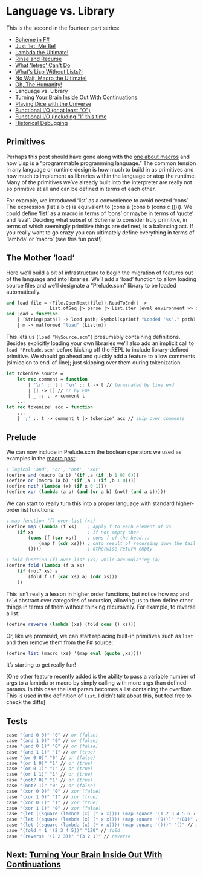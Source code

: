 # Language vs. Library

This is the second in the fourteen part series:

* [Scheme in F#](Docs/intro.md)
* [Just 'let' Me Be!](let.md)
* [Lambda the Ultimate!](lambda.md)
* [Rinse and Recurse](recurse.md)
* [What 'letrec' Can't Do](letstar.md)
* [What's Lisp Without Lists?!](lists.md)
* [No Wait, Macro the Ultimate!](macros.md)
* [Oh, The Humanity!](mutation.md)
* Language vs. Library
* [Turning Your Brain Inside Out With Continuations](continuations.md)
* [Playing Dice with the Universe](amb.md)
* [Functional I/O (or at least "O")](functional_o.md)
* [Functional I/O (including "I" this time](functinal_i.md)
* [Historical Debugging](debugging.md)

## Primitives

Perhaps this post should have gone along with the [one about macros](macros.md) and how Lisp is a “programmable programming language.” The common tension in any language or runtime design is how much to build in as primitives and how much to implement as libraries within the language or atop the runtime. Many of the primitives we’ve already built into the interpreter are really not so primitive at all and can be defined in terms of each other.

For example, we introduced ‘list’ as a convenience to avoid nested ‘cons’. The expression (list a b c) is equivalent to (cons a (cons b (cons c ()))). We could define ‘list’ as a macro in terms of ‘cons’ or maybe in terms of ‘quote’ and ‘eval’. Deciding what subset of Scheme to consider truly primitive, in terms of which seemingly primitive things are defined, is a balancing act. If you really want to go crazy you can ultimately define everything in terms of ‘lambda’ or ‘macro’ (see this fun post!).

## The Mother ‘load’

Here we’ll build a bit of infrastructure to begin the migration of features out of the language and into libraries. We’ll add a ‘load’ function to allow loading source files and we’ll designate a “Prelude.scm” library to be loaded automatically.

``` fsharp
and load file = (File.OpenText(file)).ReadToEnd() |> 
                List.ofSeq |> parse |> List.iter (eval environment >> ignore)
and Load = function 
    | [String(path)] -> load path; Symbol(sprintf "Loaded '%s'." path)
    | m -> malformed "load" (List(m))
```

This lets us `(load “MySource.scm”)` presumably containing definitions. Besides explicitly loading your own libraries we’ll also add an implicit call to `load "Prelude.scm"` before kicking off the REPL to include library-defined primitive. We should go ahead and quickly add a feature to allow comments (simicolon to end-of-line); just skipping over them during tokenization.

``` fsharp
let tokenize source = 
    let rec comment = function 
        | '\r' :: t | '\n' :: t -> t // terminated by line end 
        | [] -> [] // or by EOF 
        | _ :: t -> comment t 
    ...
let rec tokenize' acc = function 
    ...
    | ';' :: t -> comment t |> tokenize' acc // skip over comments 
```

## Prelude

We can now include in Prelude.scm the boolean operators we used as examples in the [macro post](macros.md):

``` scheme
; logical 'and', 'or', 'not', 'xor' 
(define and (macro (a b) '(if ,a (if ,b 1 0) 0))) 
(define or (macro (a b) '(if ,a 1 (if ,b 1 0)))) 
(define not? (lambda (x) (if x 0 1))) 
(define xor (lambda (a b) (and (or a b) (not? (and a b)))))
```

We can start to really turn this into a proper language with standard higher-order list functions:

``` scheme
; map function (f) over list (xs) 
(define map (lambda (f xs)    ; apply f to each element of xs
    (if xs                    ; if not empty then
        (cons (f (car xs))    ; cons f of the head...
            (map f (cdr xs))) ; onto result of recursing down the tail
        ())))                 ; otherwise return empty

; fold function (f) over list (xs) while accumulating (a) 
(define fold (lambda (f a xs) 
    (if (not? xs) a 
        (fold f (f (car xs) a) (cdr xs))) 
    ))
```

This isn’t really a lesson in higher order functions, but notice how `map` and `fold` abstract over categories of recursion, allowing us to then define other things in terms of them without thinking recursively. For example, to reverse a list:

``` scheme
(define reverse (lambda (xs) (fold cons () xs)))
```

Or, like we promised, we can start replacing built-in primitives such as `list` and then remove them from the F# source:

``` scheme
(define list (macro (xs) '(map eval (quote ,xs))))
```

It’s starting to get really fun!

[One other feature recently added is the ability to pass a variable number of args to a lambda or macro by simply calling with more args than defined params. In this case the last param becomes a list containing the overflow. This is used in the definition of `list`. I didn’t talk about this, but feel free to check the diffs]

## Tests

``` fsharp
case "(and 0 0)" "0" // or (false) 
case "(and 1 0)" "0" // or (false) 
case "(and 0 1)" "0" // or (false) 
case "(and 1 1)" "1" // or (true) 
case "(or 0 0)" "0" // or (false) 
case "(or 1 0)" "1" // or (true) 
case "(or 0 1)" "1" // or (true) 
case "(or 1 1)" "1" // or (true) 
case "(not? 0)" "1" // or (true) 
case "(not? 1)" "0" // or (false) 
case "(xor 0 0)" "0" // xor (false) 
case "(xor 1 0)" "1" // xor (true) 
case "(xor 0 1)" "1" // xor (true) 
case "(xor 1 1)" "0" // xor (false) 
case "(let ((square (lambda (x) (* x x)))) (map square '(1 2 3 4 5 6 7 8 9)))" "(1 4 9 16 25 36 49 64 81)" // mapping 
case "(let ((square (lambda (x) (* x x)))) (map square '(9)))" "(81)" // mapping single 
case "(let ((square (lambda (x) (* x x)))) (map square '()))" "()" // mapping empty 
case "(fold * 1 '(2 3 4 5))" "120" // fold 
case "(reverse '(1 2 3))" "(3 2 1)" // reverse
```

## Next: [Turning Your Brain Inside Out With Continuations](continuations.md)
